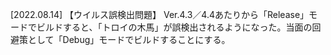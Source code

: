 [2022.08.14]
【ウイルス誤検出問題】
  Ver.4.3／4.4あたりから「Release」モードでビルドすると、「トロイの木馬」が誤検出されるようになった。当面の回避策として「Debug」モードでビルドすることにする。
